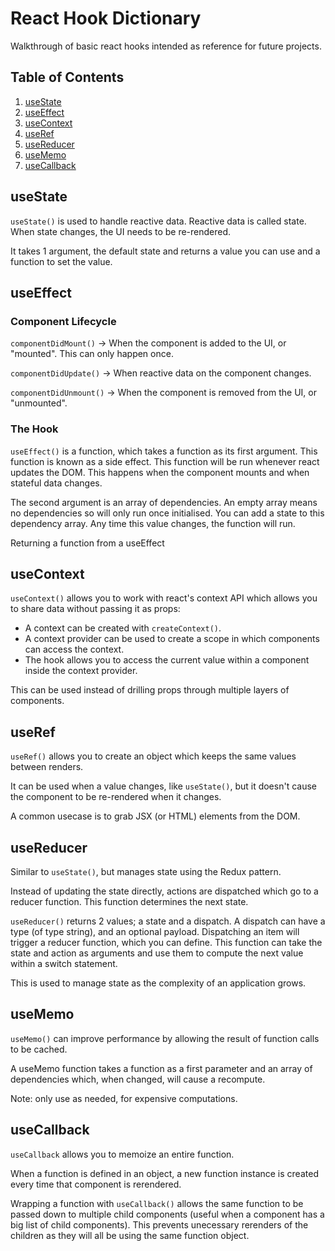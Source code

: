 # React Hook Dictionary

Walkthrough of basic react hooks intended as reference for future projects.


## Table of Contents
1. [useState](#useState)
2. [useEffect](#useEffect)
3. [useContext](#useContext)
4. [useRef](#useRef)
5. [useReducer](#useReducer)
6. [useMemo](#useMemo)
7. [useCallback](#useCallback)

## useState

`useState()` is used to handle reactive data. Reactive data is called state. When state changes, the UI needs to be re-rendered. 

It takes 1 argument, the default state and returns a value you can use and a function to set the value. 

## useEffect

### Component Lifecycle

`componentDidMount()` -> When the component is added to the UI, or "mounted". This can only happen once. 

`componentDidUpdate()` -> When reactive data on the component changes. 

`componentDidUnmount()` -> When the component is removed from the UI, or "unmounted".

### The Hook

`useEffect()` is a function, which takes a function as its first argument. This function is known as a side effect. This function will be run whenever react updates the DOM. This happens when the component mounts and when stateful data changes.

The second argument is an array of dependencies. An empty array means no dependencies so will only run once initialised. You can add a state to this dependency array. Any time this value changes, the function will run. 

Returning a function from a useEffect

## useContext

`useContext()` allows you to work with react's context API which allows you to share data without passing it as props:

- A context can be created with `createContext()`.
- A context provider can be used to create a scope in which components can access the context. 
- The hook allows you to access the current value within a component inside the context provider. 

This can be used instead of drilling props through multiple layers of components. 

## useRef
`useRef()` allows you to create an object which keeps the same values between renders. 

It can be used when a value changes, like `useState()`, but it doesn't cause the component to be re-rendered when it changes. 

A common usecase is to grab JSX (or HTML) elements from the DOM. 

## useReducer
Similar to `useState()`, but manages state using the Redux pattern. 

Instead of updating the state directly, actions are dispatched which go to a reducer function. This function determines the next state. 

`useReducer()` returns 2 values; a state and a dispatch. A dispatch can have a type (of type string), and an optional payload. Dispatching an item will trigger a reducer function, which you can define. This function can take the state and action as arguments and use them to compute the next value within a switch statement. 

This is used to manage state as the complexity of an application grows. 

## useMemo
`useMemo()` can improve performance by allowing the result of function calls to be cached. 

A useMemo function takes a function as a first parameter and an array of dependencies which, when changed, will cause a recompute. 

Note: only use as needed, for expensive computations. 

## useCallback
`useCallback` allows you to memoize an entire function. 

When a function is defined in an object, a new function instance is created every time that component is rerendered. 

Wrapping a function with `useCallback()` allows the same function to be passed down to multiple child components (useful when a component has a big list of child components). This prevents unecessary rerenders of the children as they will all be using the same function object. 

